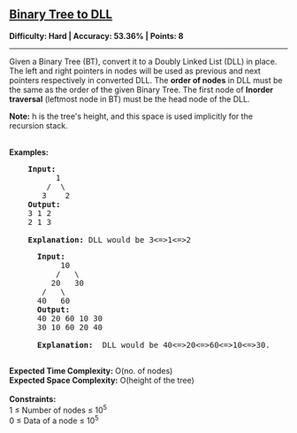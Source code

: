 <h2><a href="https://www.geeksforgeeks.org/problems/binary-tree-to-dll/1">Binary Tree to DLL</a></h2><strong>Difficulty: Hard | Accuracy: 53.36% | Points: 8</strong><hr>
<div>
  <p>Given a Binary Tree (BT), convert it to a Doubly Linked List (DLL) in place. The left and right pointers in nodes will be used as previous and next pointers respectively in converted DLL. The <strong>order of nodes</strong> in DLL must be the same as the order of the given Binary Tree. The first node of <strong>Inorder traversal</strong> (leftmost node in BT) must be the head node of the DLL.</p><p><strong>Note:</strong> h is the tree's height, and this space is used implicitly for the recursion stack.</p>
  <img alt="" src="http://www.geeksforgeeks.org/wp-content/uploads/TreeToList.png"><br><br>
  <strong>Examples:</strong>
  <pre>
    <strong>Input:</strong>
          1
        /  \
       3    2
    <strong>Output:</strong>
    3 1 2 
    2 1 3
    <img alt="" src="https://media.geeksforgeeks.org/img-practice/prod/addEditProblem/700144/Web/Other/blobid0_1723093893.png">
    <strong>Explanation:</strong> DLL would be 3<=>1<=>2</pre>
    <pre>
      <strong>Input:</strong>
           10
          /   \
         20   30
       /   \
      40   60
      <strong>Output:</strong>
      40 20 60 10 30
      30 10 60 20 40
      <img alt="" src="https://media.geeksforgeeks.org/img-practice/prod/addEditProblem/700144/Web/Other/blobid1_1723093972.png">
      <strong>Explanation:</strong>  DLL would be 40<=>20<=>60<=>10<=>30.
    </pre>
          <strong>Expected Time Complexity:</strong> O(no. of nodes)<br>
          <strong>Expected Space Complexity:</strong> O(height of the tree)<br><br>
          <strong>Constraints:</strong><br>
          1 ≤ Number of nodes ≤ 10<sup>5</sup><br>
          0 ≤ Data of a node ≤ 10<sup>5</sup>
</div>